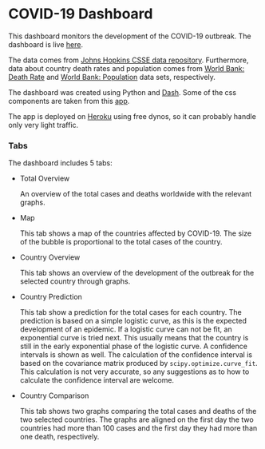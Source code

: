 # COVID-19 Dashboard

This dashboard monitors the development of the COVID-19 outbreak. The dashboard is live [here](https://test-dash-dman.herokuapp.com/).

The data comes from [Johns Hopkins CSSE data repository](https://github.com/CSSEGISandData/COVID-19). Furthermore, data about country death rates and population comes from [World Bank: Death Rate](https://data.worldbank.org/indicator/sp.dyn.cdrt.in) and [World Bank: Population](https://data.worldbank.org/indicator/SP.POP.TOTL) data sets, respectively.

The dashboard was created using Python and [Dash](https://dash.plotly.com/). Some of the css components are taken from this [app](https://github.com/plotly/dash-sample-apps/tree/master/apps/dash-oil-and-gas).

The app is deployed on [Heroku](https://www.heroku.com/) using free dynos, so it can probably handle only very light traffic.


### Tabs
The dashboard includes 5 tabs:

* Total Overview

    An overview of the total cases and deaths worldwide with the relevant graphs.

* Map

    This tab shows a map of the countries affected by COVID-19. The size of the bubble is proportional to the total cases of the country.

* Country Overview

    This tab shows an overview of the development of the outbreak for the selected country through graphs. 

* Country Prediction

    This tab show a prediction for the total cases for each country. The prediction is based on a simple logistic curve, as this is the expected development of an epidemic. If a logistic curve can not be fit, an exponential curve is tried next. This usually means that the country is still in the early exponential phase of the logistic curve. A confidence intervals is shown as well. The calculation of the confidence interval is based on the covariance matrix produced by `scipy.optimize.curve_fit`. This calculation is not very accurate, so any suggestions as to how to calculate the confidence interval are welcome.

* Country Comparison

    This tab shows two graphs comparing the total cases and deaths of the two selected countries. The graphs are aligned on the first day the two countries had more than 100 cases and the first day they had more than one death, respectively.

